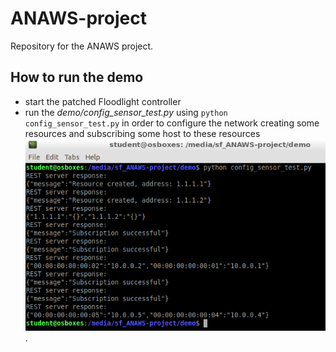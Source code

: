 # ANAWS-project
Repository for the ANAWS project.

## How to run the demo
- start the patched Floodlight controller 
- run the *demo/config_sensor_test.py* using `python config_sensor_test.py` in order to configure the network creating some resources and subscribing some host to these resources
![config output](https://github.com/leonardopoggiani/ANAWS-project/blob/main/docs/expected_output/config_output.png?raw=true "Configuration output").
